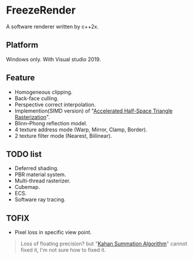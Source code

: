 # FreezeRender
A software renderer written by c++2x.


## Platform
Windows only. With Visual studio 2019.


## Feature
* Homogeneous clipping.  
* Back-face culling.  
* Perspective correct interpolation.  
* Implemention(SIMD version) of "[Accelerated Half-Space Triangle Rasterization](http://acta.uni-obuda.hu//Mileff_Nehez_Dudra_63.pdf)".  
* Blinn–Phong reflection model.
* 4 texture address mode (Warp, Mirror, Clamp, Border).  
* 2 texture filter mode (Nearest, Biilinear).  


## TODO list
* Deferred shading.  
* PBR material system.  
* Multi-thread rasterizer.  
* Cubemap.  
* ECS.  
* Software ray tracing.  


## TOFIX
* Pixel loss in specific view point.  
> Loss of floating precision? but "[Kahan Summation Algorithm](https://en.wikipedia.org/wiki/Kahan_summation_algorithm)" cannot fixed it, I'm not sure how to fixed it.
